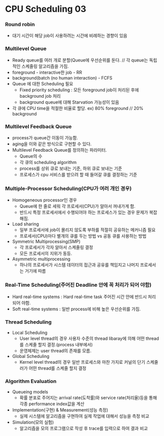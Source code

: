 # 

# CPU Scheduling 03

### Round robin

- 대기 시간이 해당 job이 사용하려는 시간에 비례하는 경향이 있음

### Multilevel Queue

- Ready queue를 여러 개로 분할(Queue에 우선순위를 둔다. // 각 queue는 독립적인 스케줄링 알고리즘을 가짐.
- foreground - interactive한 job - RR
- background(batch (no human interaction) - FCFS
- Queue 에 대한 Scheduling 필요
    - Fixed priority scheduling : 모든 foreground job이 처리된 후에 background job 처리
    - background queue에 대해 Starvation 가능성이 있음
- 각 큐에 CPU time을 적절한 비율로 할당. ex) 80% foreground // 20% background

### Multilevel Feedback Queue

- process가 queue간 이동이 가능함.
- aging을 이와 같은 방식으로 구현할 수 있다.
- Multilevel Feedback Queue를 정의하는 파라미터.
    - Queue의 수
    - 각 큐의 scheduling algorithm
    - process를 상위 큐로 보내는 기준, 하위 큐로 보내는 기준
    - 프로세스가 cpu 서비스를 받으려 할 때 들어갈 큐를 결정하는 기준
    

### Multiple-Processor Scheduling(CPU가 여러 개인 경우)

- Homogeneous processor인 경우
    - Queue에 한 줄로 세워 각 프로세서(CPU)가 알아서 꺼내가게 함.
    - 반드시 특정 프로세서에서 수행되어야 하는 프로세스가 있는 경우 문제가 복잡해짐.
- Load sharing
    - 일부 프로세서에 job이 몰리지 않도록 부하를 적절히 공유하는 메커니즘 필요
    - 프로세서(CPU)마다 별개의 큐를 두는 방법 vs 공동 큐를 사용하는 방법
- Symmetric Multiprocessing(SMP)
    - 각 프로세서가 각자 알아서 스케줄링 결정
    - 모든 프로세서의 지위가 동등.
- Asymmetric multiprocessing
    - 하나의 프로세서가 시스템 데이터의 접근과 공유를 책임지고 나머지 프로세서는 거기에 따름

### Real-Time Scheduling(주어진 Deadline 안에 꼭 처리가 되어 야함)

- Hard real-time systems  :  Hard real-time task 주어진 시간 안에 반드시 처리 되어 야함.
- Soft real-time systems : 일반 process에 비해 높은 우선순위를 가짐.

### Thread Scheduling

- Local Scheduling
    - User level thread의 경우 사용자 수준의 thread libaray에 의해 어떤 thread를 스케줄 할지 결정.(process 내부에서)
    - 운영체제는 user thread의 존재를 모름.
- Global Scheduling
    - Kernel level thread의 경우 일반 프로세스와 마찬 가지로 커널의 단기 스케줄러가 어떤 thread를 스케줄 할지 결정

### Algorithm Evaluation

- Queueing models
    - 확률 분포로 주어지는 arrival rate(도착률)와 service rate(처리율)등을 통해 각종 performance index값을 계산
- Implementation(구현) & Measurement(성능 측정)
    - 실제 시스템에 알고리즘을 구현하여 실제 작업에 대해서 성능을 측정 비교
- Simulation(모의 실험)
    - 알고리즘을 모의 프로그램으로 작성 후 trace를 입력으로 하여 결과 비교